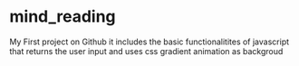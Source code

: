# mind_reading
My First project on Github it includes the basic functionalitites of javascript that returns the user input and uses css gradient animation as backgroud 
